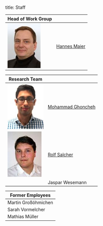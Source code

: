 title: Staff


|Head of Work Group	|                       |
|------------------|-----------------------|
|[![Picture Hannes Maier](staff/hannes.jpg)](staff/hannes.html "Hannes Maier")|[Hannes Maier](staff/hannes.html "Hannes Maier")|
										
																						

														

|Research Team     	|                       |
|------------------|-----------------------|
|[![Picture Mohammad Ghoncheh](staff/mohammad.jpg)](staff/mohammad.html "Mohammad Ghoncheh")|	[Mohammad Ghoncheh](staff/mgh.html "Mohammad Ghoncheh")|
|[![Picture Rolf Salcher](staff/rolf.jpg)](staff/rolf.html "Rolf Salcher")| [Rolf Salcher](staff/rolf.html "Rolf Salcher")|
||Jaspar Wesemann|

|Former Employees|
|------------------|
|Martin Großöhmichen|
|Sarah Vormelcher|
|Mathias Müller|






 



